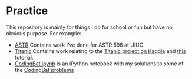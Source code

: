 # Practice
This repository is mainly for things I do for school or fun but have no obvious purpose. For example:

* [ASTR](https://github.com/dkmehrmann/Practice/tree/master/ASTR) Contains work I've done for ASTR 596 at UIUC
* [Titanic](https://github.com/dkmehrmann/Practice/tree/master/Titanic) Contains work relating to the [Titanic project on Kaggle](https://www.kaggle.com/c/titanic) and [this](http://trevorstephens.com/post/72916401642/titanic-getting-started-with-r) tutorial.
* [CodingBat.ipynb](https://github.com/dkmehrmann/Practice/blob/master/CodingBat.ipynb) is an iPython notebook with my solutions to some of the [CodingBat problems](http://codingbat.com/python) 
